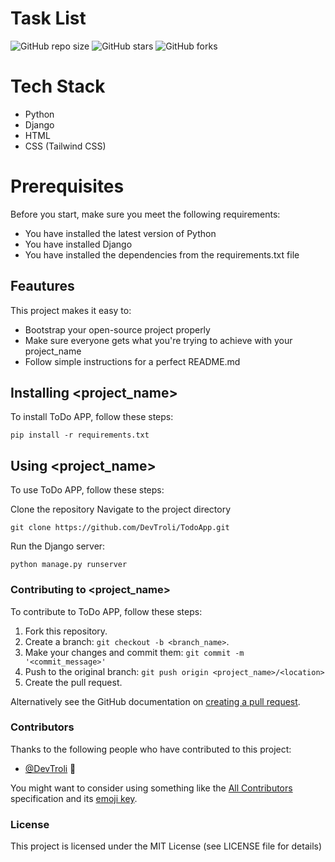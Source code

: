 # Task List 

![GitHub repo size](https://img.shields.io/github/repo-size/DevTroli/Django_basic)
![GitHub stars](https://img.shields.io/github/stars/DevTroli/Django_basic)
![GitHub forks](https://img.shields.io/github/forks/DevTroli/Django_basic?style=social)

# Tech Stack
+ Python
+ Django
+ HTML
+ CSS (Tailwind CSS)


# Prerequisites
Before you start, make sure you meet the following requirements:

+ You have installed the latest version of Python
+ You have installed Django
+ You have installed the dependencies from the requirements.txt file

## Feautures

This project makes it easy to:
* Bootstrap your open-source project properly
* Make sure everyone gets what you're trying to achieve with your project_name
* Follow simple instructions for a perfect README.md

## Installing <project_name>

To install ToDo APP, follow these steps:

```
pip install -r requirements.txt
```

## Using <project_name>

To use ToDo APP, follow these steps:



Clone the repository Navigate to the project directory
```
git clone https://github.com/DevTroli/TodoApp.git
```

Run the Django server: 
```
python manage.py runserver
```

### Contributing to <project_name>
<!--- If your README is long or you have some specific process or steps you want contributors to follow, consider creating a separate CONTRIBUTING.md file--->
To contribute to ToDo APP, follow these steps:

1. Fork this repository.
2. Create a branch: `git checkout -b <branch_name>`.
3. Make your changes and commit them: `git commit -m '<commit_message>'`
4. Push to the original branch: `git push origin <project_name>/<location>`
5. Create the pull request.

Alternatively see the GitHub documentation on [creating a pull request](https://help.github.com/en/github/collaborating-with-issues-and-pull-requests/creating-a-pull-request).

### Contributors

Thanks to the following people who have contributed to this project:

* [@DevTroli](https://github.com/DevTroli/) 📖

You might want to consider using something like the [All Contributors](https://github.com/all-contributors/all-contributors) specification and its [emoji key](https://allcontributors.org/docs/en/emoji-key).

### License
This project is licensed under the MIT License (see LICENSE file for details)
